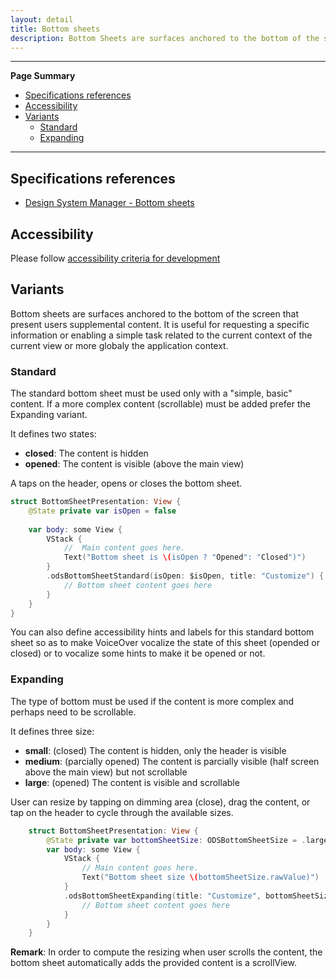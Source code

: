 ```yaml
---
layout: detail
title: Bottom sheets
description: Bottom Sheets are surfaces anchored to the bottom of the screen that present users supplement content.
---
```


---

**Page Summary**

* [Specifications references](#specifications-references)
* [Accessibility](#accessibility)
* [Variants](#variants)
  * [Standard](#standard)
  * [Expanding](#expanding)

---

## Specifications references

- [Design System Manager - Bottom sheets](https://system.design.orange.com/0c1af118d/p/3347ca-sheets-bottom/b/83b619)

## Accessibility

Please follow [accessibility criteria for development](https://a11y-guidelines.orange.com/en/mobile/ios/)

## Variants

Bottom sheets are surfaces anchored to the bottom of the screen that present users supplemental content.
It is useful for requesting a specific information or enabling a simple task related to the current context
of the current view or more globaly the application context.

### Standard

The standard bottom sheet must be used only with a "simple, basic" content. If a more complex content (scrollable) must be added prefer the Expanding variant.

It defines two states:
- **closed**: The content is hidden
- **opened**: The content is visible (above the main view)

A taps on the header, opens or closes the bottom sheet.

```swift
struct BottomSheetPresentation: View {
    @State private var isOpen = false
    
    var body: some View {
        VStack {
            //  Main content goes here.
            Text("Bottom sheet is \(isOpen ? "Opened": "Closed")")
        }
        .odsBottomSheetStandard(isOpen: $isOpen, title: "Customize") {
            // Bottom sheet content goes here
        }
    }
}
```

You can also define accessibility hints and labels for this standard bottom sheet so as to make VoiceOver vocalize the state of this sheet (opended or closed) or to vocalize some hints to make it be opened or not.

### Expanding

The type of bottom must be used if the content is more complex and perhaps need to be scrollable.

It defines three size:
- **small**: (closed) The content is hidden, only the header is visible
- **medium**: (parcially opened) The content is parcially visible (half screen above the main view) but not scrollable 
- **large**: (opened) The content is visible and scrollable

User can resize by tapping on dimming area (close), drag the content, or tap on the header to cycle through the available sizes. 

```swift
    struct BottomSheetPresentation: View {
        @State private var bottomSheetSize: ODSBottomSheetSize = .large
        var body: some View {
            VStack {
                // Main content goes here.
                Text("Bottom sheet size \(bottomSheetSize.rawValue)")
            }
            .odsBottomSheetExpanding(title: "Customize", bottomSheetSize: $bottomSheetSize) {
                // Bottom sheet content goes here
            }
        }
    }
```

**Remark**: In order to compute the resizing when user scrolls the content, the bottom sheet automatically adds the provided content is a scrollView.      

